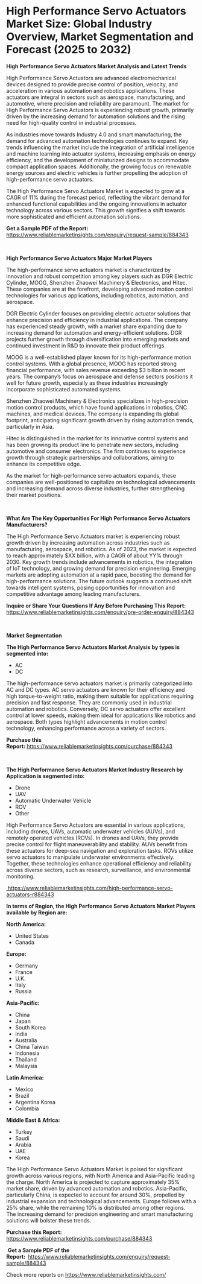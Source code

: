 <p><h1>High Performance Servo Actuators Market Size: Global Industry Overview, Market Segmentation and Forecast (2025 to 2032)</h1></p><p><strong>High Performance Servo Actuators Market Analysis and Latest Trends</strong></p>
<p><p>High Performance Servo Actuators are advanced electromechanical devices designed to provide precise control of position, velocity, and acceleration in various automation and robotics applications. These actuators are integral in sectors such as aerospace, manufacturing, and automotive, where precision and reliability are paramount. The market for High Performance Servo Actuators is experiencing robust growth, primarily driven by the increasing demand for automation solutions and the rising need for high-quality control in industrial processes.</p><p>As industries move towards Industry 4.0 and smart manufacturing, the demand for advanced automation technologies continues to expand. Key trends influencing the market include the integration of artificial intelligence and machine learning into actuator systems, increasing emphasis on energy efficiency, and the development of miniaturized designs to accommodate compact application spaces. Additionally, the growing focus on renewable energy sources and electric vehicles is further propelling the adoption of high-performance servo actuators.</p><p>The High Performance Servo Actuators Market is expected to grow at a CAGR of 11% during the forecast period, reflecting the vibrant demand for enhanced functional capabilities and the ongoing innovations in actuator technology across various sectors. This growth signifies a shift towards more sophisticated and efficient automation solutions.</p></p>
<p><strong>Get a Sample PDF of the Report:&nbsp;</strong> <a href="https://www.reliablemarketinsights.com/enquiry/request-sample/884343?utm_campaign=2747&utm_medium=2&utm_source=Github&utm_content=ia&utm_term=28022025&utm_id=high-performance-servo-actuators">https://www.reliablemarketinsights.com/enquiry/request-sample/884343</a></p>
<p>&nbsp;</p>
<p><strong>High Performance Servo Actuators Major Market Players</strong></p>
<p><p>The high-performance servo actuators market is characterized by innovation and robust competition among key players such as DGR Electric Cylinder, MOOG, Shenzhen Zhaowei Machinery & Electronics, and Hitec. These companies are at the forefront, developing advanced motion control technologies for various applications, including robotics, automation, and aerospace.</p><p>DGR Electric Cylinder focuses on providing electric actuator solutions that enhance precision and efficiency in industrial applications. The company has experienced steady growth, with a market share expanding due to increasing demand for automation and energy-efficient solutions. DGR projects further growth through diversification into emerging markets and continued investment in R&D to innovate their product offerings.</p><p>MOOG is a well-established player known for its high-performance motion control systems. With a global presence, MOOG has reported strong financial performance, with sales revenue exceeding $3 billion in recent years. The company’s focus on aerospace and defense sectors positions it well for future growth, especially as these industries increasingly incorporate sophisticated automated systems.</p><p>Shenzhen Zhaowei Machinery & Electronics specializes in high-precision motion control products, which have found applications in robotics, CNC machines, and medical devices. The company is expanding its global footprint, anticipating significant growth driven by rising automation trends, particularly in Asia. </p><p>Hitec is distinguished in the market for its innovative control systems and has been growing its product line to penetrate new sectors, including automotive and consumer electronics. The firm continues to experience growth through strategic partnerships and collaborations, aiming to enhance its competitive edge.</p><p>As the market for high-performance servo actuators expands, these companies are well-positioned to capitalize on technological advancements and increasing demand across diverse industries, further strengthening their market positions.</p></p>
<p>&nbsp;</p>
<p><strong>What Are The Key Opportunities For High Performance Servo Actuators Manufacturers?</strong></p>
<p><p>The High Performance Servo Actuators market is experiencing robust growth driven by increasing automation across industries such as manufacturing, aerospace, and robotics. As of 2023, the market is expected to reach approximately $XX billion, with a CAGR of about YY% through 2030. Key growth trends include advancements in robotics, the integration of IoT technology, and growing demand for precision engineering. Emerging markets are adopting automation at a rapid pace, boosting the demand for high-performance solutions. The future outlook suggests a continued shift towards intelligent systems, posing opportunities for innovation and competitive advantage among leading manufacturers.</p></p>
<p><strong>Inquire or Share Your Questions If Any Before Purchasing This Report:</strong> <a href="https://www.reliablemarketinsights.com/enquiry/pre-order-enquiry/884343?utm_campaign=2747&utm_medium=2&utm_source=Github&utm_content=ia&utm_term=28022025&utm_id=high-performance-servo-actuators">https://www.reliablemarketinsights.com/enquiry/pre-order-enquiry/884343</a></p>
<p>&nbsp;</p>
<p><strong>Market Segmentation</strong></p>
<p><strong>The High Performance Servo Actuators Market Analysis by types is segmented into:</strong></p>
<p><ul><li>AC</li><li>DC</li></ul></p>
<p><p>The high-performance servo actuators market is primarily categorized into AC and DC types. AC servo actuators are known for their efficiency and high torque-to-weight ratio, making them suitable for applications requiring precision and fast response. They are commonly used in industrial automation and robotics. Conversely, DC servo actuators offer excellent control at lower speeds, making them ideal for applications like robotics and aerospace. Both types highlight advancements in motion control technology, enhancing performance across a variety of sectors.</p></p>
<p><strong>Purchase this Report:&nbsp;</strong><a href="https://www.reliablemarketinsights.com/purchase/884343?utm_campaign=2747&utm_medium=2&utm_source=Github&utm_content=ia&utm_term=28022025&utm_id=high-performance-servo-actuators">https://www.reliablemarketinsights.com/purchase/884343</a></p>
<p>&nbsp;</p>
<p><strong>The High Performance Servo Actuators Market Industry Research by Application is segmented into:</strong></p>
<p><ul><li>Drone</li><li>UAV</li><li>Automatic Underwater Vehicle</li><li>ROV</li><li>Other</li></ul></p>
<p><p>High Performance Servo Actuators are essential in various applications, including drones, UAVs, automatic underwater vehicles (AUVs), and remotely operated vehicles (ROVs). In drones and UAVs, they provide precise control for flight maneuverability and stability. AUVs benefit from these actuators for deep-sea navigation and exploration tasks. ROVs utilize servo actuators to manipulate underwater environments effectively. Together, these technologies enhance operational efficiency and reliability across diverse sectors, such as research, surveillance, and environmental monitoring.</p></p>
<p><a href="https://www.reliablemarketinsights.com/high-performance-servo-actuators-r884343?utm_campaign=2747&utm_medium=2&utm_source=Github&utm_content=ia&utm_term=28022025&utm_id=high-performance-servo-actuators">&nbsp;https://www.reliablemarketinsights.com/high-performance-servo-actuators-r884343</a></p>
<p><strong>In terms of Region, the High Performance Servo Actuators Market Players available by Region are:</strong></p>
<p>
    <p> <strong> North America: </strong>
        <ul>
            <li>United States</li>
            <li>Canada</li>
        </ul>
        </p> 
    <p> <strong> Europe: </strong>
        <ul>
            <li>Germany</li>
            <li>France</li>
            <li>U.K.</li>
            <li>Italy</li>
            <li>Russia</li>
        </ul>
        </p> 
    <p> <strong> Asia-Pacific: </strong>
        <ul>
            <li>China</li>
            <li>Japan</li>
            <li>South Korea</li>
            <li>India</li>
            <li>Australia</li>
            <li>China Taiwan</li>
            <li>Indonesia</li>
            <li>Thailand</li>
            <li>Malaysia</li>
        </ul>
        </p> 
    <p> <strong> Latin America: </strong>
        <ul>
            <li>Mexico</li>
            <li>Brazil</li>
            <li>Argentina Korea</li>
            <li>Colombia</li>
        </ul>
        </p> 
    <p> <strong> Middle East & Africa: </strong>
        <ul>
            <li>Turkey</li>
            <li>Saudi</li>
            <li>Arabia</li>
            <li>UAE</li>
            <li>Korea</li>
        </ul>
    </p>
    </p>
<p><p>The High Performance Servo Actuators Market is poised for significant growth across various regions, with North America and Asia-Pacific leading the charge. North America is projected to capture approximately 35% market share, driven by advanced automation and robotics. Asia-Pacific, particularly China, is expected to account for around 30%, propelled by industrial expansion and technological advancements. Europe follows with a 25% share, while the remaining 10% is distributed among other regions. The increasing demand for precision engineering and smart manufacturing solutions will bolster these trends.</p></p>
<p><strong>Purchase this Report: </strong><a href="https://www.reliablemarketinsights.com/purchase/884343?utm_campaign=2747&utm_medium=2&utm_source=Github&utm_content=ia&utm_term=28022025&utm_id=high-performance-servo-actuators">https://www.reliablemarketinsights.com/purchase/884343</a></p>
<p>&nbsp;<strong>Get a Sample PDF of the Report:&nbsp;&nbsp;</strong><a href="https://www.reliablemarketinsights.com/enquiry/request-sample/884343?utm_campaign=2747&utm_medium=2&utm_source=Github&utm_content=ia&utm_term=28022025&utm_id=high-performance-servo-actuators">https://www.reliablemarketinsights.com/enquiry/request-sample/884343</a></p>
<p><strong></strong></p>
<p>Check more reports on <a href="https://www.reliablemarketinsights.com/?utm_campaign=2747&utm_medium=2&utm_source=Github&utm_content=ia&utm_term=28022025&utm_id=high-performance-servo-actuators">https://www.reliablemarketinsights.com/</a></p>